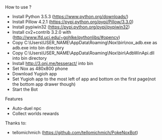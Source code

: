 How to use ?

* Install Python 3.5.3 (https://www.python.org/downloads/)
* Install Pillow 4.2.1 (https://pypi.python.org/pypi/Pillow/3.3.0)
* Install pypiwin32 (https://pypi.python.org/pypi/pypiwin32)
* Install cv2+contrib 3.2.0 with (http://www.lfd.uci.edu/~gohlke/pythonlibs/#opencv)
* Copy C:\Users\USER_NAME\AppData\Roaming\Nox\bin\nox_adb.exe as adb.exe into bin directory
* Copy C:\Users\USER_NAME\AppData\Roaming\Nox\bin\AdbWinApi.dll into bin directory
* Install http://3.onj.me/tesseract/ into bin
* Set Nox as 480x800 phone
* Download Yugioh app
* Set Yugioh app to the most left of app and bottom on the first page(not the bottom app drawer though)
* Start the Bot

Features
* Auto-duel npc
* Collect worlds rewards



Thanks to:
* tellomichmich (https://github.com/tellomichmich/PokeNoxBot)
</pre>
